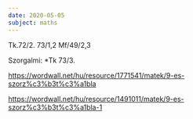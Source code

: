 ```yaml
---
date: 2020-05-05
subject: maths
---
```


Tk.72/2. 73/1,2 Mf/49/2,3

Szorgalmi: *Tk 73/3.

https://wordwall.net/hu/resource/1771541/matek/9-es-szorz%c3%b3t%c3%a1bla

https://wordwall.net/hu/resource/1491011/matek/9-es-szorz%c3%b3t%c3%a1bla-1